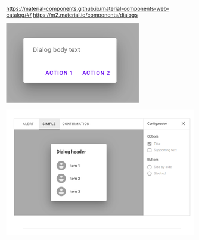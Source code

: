 


https://material-components.github.io/material-components-web-catalog/#/
https://m2.material.io/components/dialogs


![](./img/material-io-02.png)

![](./img/material-io-03.png)

